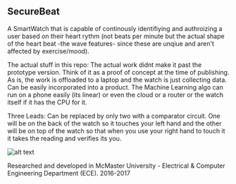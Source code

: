 ## SecureBeat


A SmartWatch that is capable of continously identifiying and authroizing a user based on their heart rythm (not beats per minute but the actual shape of the heart beat -the wave features- since these are unqiue and aren't affected by exercise/mood). 


The actual stuff in this repo: 
The actual work didnt make it past the prototype version. Think of it as a proof of concept at the time of publishing. 
As is, the work is offloaded to a laptop and the watch is just collecting data. 
Can be easily incorporated into a product. The Machine Learning algo can run on a phone easily (its linear) or even the cloud or a router or the watch itself if it has the CPU for it. 

Three Leads: 
Can be replaced by only two with a comparator circuit. One will be on the back of the watch so it touches your left hand and the other will be on top of the watch so that when you use your right hand to touch it it takes the reading and verifies its you. 

![alt text](https://i.imgur.com/X41pvq0.jpg)


Researched and developed in McMaster University - Electrical & Computer Engineering Department (ECE). 2016-2017
